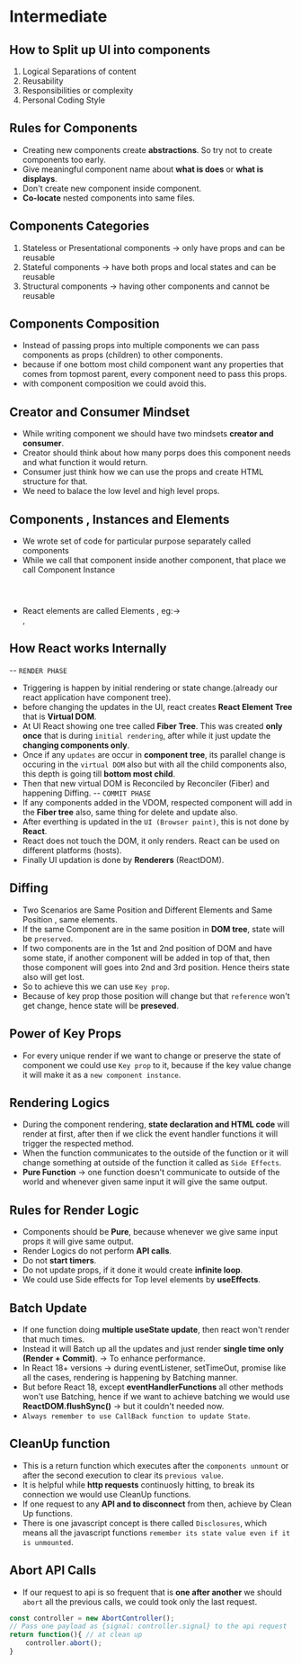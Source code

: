 # Intermediate

## How to Split up UI into components
1. Logical Separations of content
2. Reusability
3. Responsibilities or complexity
4. Personal Coding Style

## Rules for Components
* Creating new components create **abstractions**. So try not to create components too early. 
* Give meaningful component name about **what is does** or **what is displays**. 
* Don't create new component inside component.
* **Co-locate** nested components into same files.

## Components Categories
1. Stateless or Presentational components -> only have props and can be reusable
2. Stateful components -> have both props and local states and can be reusable
3. Structural components -> having other components and cannot be reusable

## Components Composition
* Instead of passing props into multiple components we can pass components as props (children) to other components.
* because if one bottom most child component want any properties that comes from topmost parent, every component need to pass this props.
* with component composition we could avoid this.

## Creator and Consumer Mindset
* While writing component we should have two mindsets **creator and consumer**.
* Creator should think about how many porps does this component needs and what function it would return.
* Consumer just think how we can use the props and create HTML structure for that.
* We need to balace the low level and high level props.

## Components , Instances and Elements
* We wrote set of code for particular purpose separately called components
* While we call that component inside another component, that place we call Component Instance <Header/>
* React elements are called Elements , eg:-> <div>,<p>

## How React works Internally
-- `RENDER PHASE`
* Triggering is happen by initial rendering or state change.(already our react application have component tree).
* before changing the updates in the UI, react creates **React Element Tree** that is **Virtual DOM**.
* At UI React showing one tree called **Fiber Tree**. This was created **only once** that is during `initial rendering`, after while it just update the **changing components only**.
* Once if any `updates` are occur in **component tree**, its parallel change is occuring in the `virtual DOM` also but with all the child components also, this depth is going till **bottom most child**.
* Then that new virtual DOM is Reconciled by Reconciler (Fiber) and happening Diffing.
-- `COMMIT PHASE`
* If any components added in the VDOM, respected component will add in the **Fiber tree** also, same thing for delete and update also.
* After everthing is updated in the `UI (Browser paint)`, this is not done by **React**.
* React does not touch the DOM, it only renders. React can be used on different platforms (hosts).
* Finally UI updation is done by **Renderers** (ReactDOM).

## Diffing
* Two Scenarios are Same Position and Different Elements and Same Position , same elements.
* If the same Component are in the same position in **DOM tree**, state will be `preserved`.
* If two components are in the 1st and 2nd position of DOM and have some state, if another component will be added in top of that, then those component will goes into 2nd and 3rd position. Hence theirs state also will get lost.
* So to achieve this we can use `Key prop`.
* Because of key prop those position will change but that `reference` won't get change, hence state will be **preseved**.

## Power of Key Props
* For every unique render if we want to change or preserve the state of component we could use `Key prop` to it, because if the key value change it will make it as a `new component instance`.

## Rendering Logics
* During the component rendering, **state declaration and HTML code** will render at first, after then if we click the event handler functions it will trigger the respected method.
* When the function communicates to the outside of the function or it will change something at outside of the function it called as `Side Effects`.
* **Pure Function** -> one function doesn't communicate to outside of the world and whenever given same input it will give the same output.

## Rules for Render Logic
* Components should be **Pure**, because whenever we give same input props it will give same output.
* Render Logics do not perform **API calls**.
* Do not **start timers**.
* Do not update props, if it done it would create **infinite loop**.
* We could use Side effects for Top level elements by **useEffects**.

## Batch Update
* If one function doing **multiple useState update**, then react won't render that much times.
* Instead it will Batch up all the updates and just render **single time only (Render + Commit)**. -> To enhance performance.
* In React 18+ versions -> during eventListener, setTimeOut, promise like all the cases, rendering is happening by Batching manner.
* But before React 18, except **eventHandlerFunctions** all other methods won't use Batching, hence if we want to achieve batching we would use **ReactDOM.flushSync()** -> but it couldn't needed now. 
* `Always remember to use CallBack function to update State`.

## CleanUp function
* This is a return function which executes after the `components unmount` or after the second execution to clear its `previous value`.
* It is helpful while **http requests** continuosly hitting, to break its connection we would use CleanUp functions.
* If one request to any **API and to disconnect** from then, achieve by Clean Up functions.
* There is one javascript concept is there called `Disclosures`, which means all the javascript functions `remember its state value even if it is unmounted`.

## Abort API Calls
* If our request to api is so frequent that is **one after another** we should `abort` all the previous calls, we could took only the last request.
```javascript
const controller = new AbortController();
// Pass one payload as {signal: controller.signal} to the api request
return function(){ // at clean up
    controller.abort();
}
```